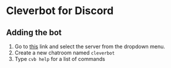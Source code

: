 # Cleverbot for Discord
## Adding the bot
1. Go to [this](https://l.facebook.com/l.php?u=https%3A%2F%2Fdiscordapp.com%2Foauth2%2Fauthorize%3Fclient_id%3D445650476436815893%26scope%3Dbot&h=ATNjyxOWlMp_IiB1JE7muHySFepHy_6PIx9IUZh-HfyUcub97BI6XlDK2Em_i7prK79xG7f3UuMZGwP62mHkyZplZ9n_qTCXQ4bPcu4WlKWzJg) link and select the server from the dropdown menu.
2. Create a new chatroom named `cleverbot`
3. Type `cvb help` for a list of commands

